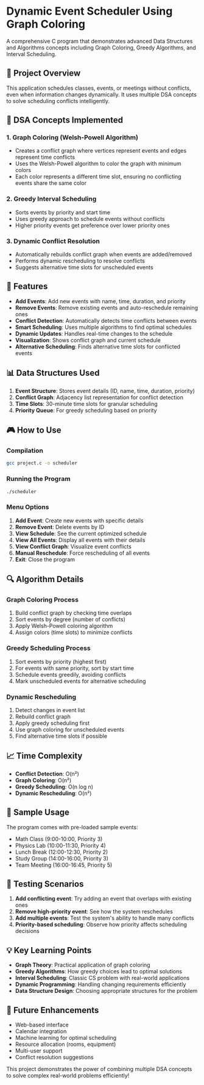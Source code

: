 # Dynamic Event Scheduler Using Graph Coloring

A comprehensive C program that demonstrates advanced Data Structures and Algorithms concepts including Graph Coloring, Greedy Algorithms, and Interval Scheduling.

## 🎯 Project Overview

This application schedules classes, events, or meetings without conflicts, even when information changes dynamically. It uses multiple DSA concepts to solve scheduling conflicts intelligently.

## 🔧 DSA Concepts Implemented

### 1. **Graph Coloring (Welsh-Powell Algorithm)**
- Creates a conflict graph where vertices represent events and edges represent time conflicts
- Uses the Welsh-Powell algorithm to color the graph with minimum colors
- Each color represents a different time slot, ensuring no conflicting events share the same color

### 2. **Greedy Interval Scheduling**
- Sorts events by priority and start time
- Uses greedy approach to schedule events without conflicts
- Higher priority events get preference over lower priority ones

### 3. **Dynamic Conflict Resolution**
- Automatically rebuilds conflict graph when events are added/removed
- Performs dynamic rescheduling to resolve conflicts
- Suggests alternative time slots for unscheduled events

## 🚀 Features

- **Add Events**: Add new events with name, time, duration, and priority
- **Remove Events**: Remove existing events and auto-reschedule remaining ones
- **Conflict Detection**: Automatically detects time conflicts between events
- **Smart Scheduling**: Uses multiple algorithms to find optimal schedules
- **Dynamic Updates**: Handles real-time changes to the schedule
- **Visualization**: Shows conflict graph and current schedule
- **Alternative Scheduling**: Finds alternative time slots for conflicted events

## 📊 Data Structures Used

1. **Event Structure**: Stores event details (ID, name, time, duration, priority)
2. **Conflict Graph**: Adjacency list representation for conflict detection
3. **Time Slots**: 30-minute time slots for granular scheduling
4. **Priority Queue**: For greedy scheduling based on priority

## 🎮 How to Use

### Compilation
```bash
gcc project.c -o scheduler
```

### Running the Program
```bash
./scheduler
```

### Menu Options
1. **Add Event**: Create new events with specific details
2. **Remove Event**: Delete events by ID
3. **View Schedule**: See the current optimized schedule
4. **View All Events**: Display all events with their details
5. **View Conflict Graph**: Visualize event conflicts
6. **Manual Reschedule**: Force rescheduling of all events
7. **Exit**: Close the program

## 🔍 Algorithm Details

### Graph Coloring Process
1. Build conflict graph by checking time overlaps
2. Sort events by degree (number of conflicts)
3. Apply Welsh-Powell coloring algorithm
4. Assign colors (time slots) to minimize conflicts

### Greedy Scheduling Process
1. Sort events by priority (highest first)
2. For events with same priority, sort by start time
3. Schedule events greedily, avoiding conflicts
4. Mark unscheduled events for alternative scheduling

### Dynamic Rescheduling
1. Detect changes in event list
2. Rebuild conflict graph
3. Apply greedy scheduling first
4. Use graph coloring for unscheduled events
5. Find alternative time slots if possible

## 📈 Time Complexity

- **Conflict Detection**: O(n²)
- **Graph Coloring**: O(n²)
- **Greedy Scheduling**: O(n log n)
- **Dynamic Rescheduling**: O(n²)

## 🎯 Sample Usage

The program comes with pre-loaded sample events:
- Math Class (9:00-10:00, Priority 3)
- Physics Lab (10:00-11:30, Priority 4)
- Lunch Break (12:00-12:30, Priority 2)
- Study Group (14:00-16:00, Priority 3)
- Team Meeting (16:00-16:45, Priority 5)

## 🧪 Testing Scenarios

1. **Add conflicting event**: Try adding an event that overlaps with existing ones
2. **Remove high-priority event**: See how the system reschedules
3. **Add multiple events**: Test the system's ability to handle many conflicts
4. **Priority-based scheduling**: Observe how priority affects scheduling decisions

## 💡 Key Learning Points

- **Graph Theory**: Practical application of graph coloring
- **Greedy Algorithms**: How greedy choices lead to optimal solutions
- **Interval Scheduling**: Classic CS problem with real-world applications
- **Dynamic Programming**: Handling changing requirements efficiently
- **Data Structure Design**: Choosing appropriate structures for the problem

## 🔮 Future Enhancements

- Web-based interface
- Calendar integration
- Machine learning for optimal scheduling
- Resource allocation (rooms, equipment)
- Multi-user support
- Conflict resolution suggestions

This project demonstrates the power of combining multiple DSA concepts to solve complex real-world problems efficiently!
